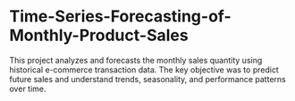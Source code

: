 # Time-Series-Forecasting-of-Monthly-Product-Sales
This project analyzes and forecasts the monthly sales quantity using historical e-commerce transaction data. The key objective was to predict future sales and understand trends, seasonality, and performance patterns over time.

